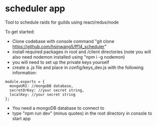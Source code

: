 # scheduler app
Tool to schedule raids for guilds using react/redux/node

To get started: 

- Clone codebase with console command "git clone https://github.com/hsinwang5/ff14_scheduler"
- install required packages in root and /client directories (note you will also need nodemon installed using "npm i -g nodemon)
- you will need to set up the private keys yourself
- create a .js file and place in config/keys_dev.js with the following information: 
```
module.exports = {
  mongoURI: //mongoDB database,
  secretOrKey: //your secret string,
  localKey: //your secret string
};
```
- You need a mongoDB database to connect to
- type "npm run dev" (minus quotes) in the root directory in console to start app
